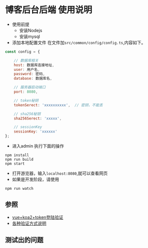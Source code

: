 <!--
 * @Description: 博客后台后端
 * @Author: shenxf
 * @Date: 2019-04-28 16:39:12
 -->
# 博客后台后端 使用说明

- 使用前提
    + 安装Nodejs
    + 安装mysql
- 添加本地配置文件 在文件加`src/common/config/config.ts`,内容如下。
```javascript
const config = {

    // 数据库相关
    host: 数据库连接地址,
    user: 用户名,
    password: 密码,
    database: 数据库名,

    // 服务器启动端口
    port: 8080,

    // token秘钥
    tokenSerect: 'xxxxxxxxxx',  // 密钥，不能丢

    // sha256秘钥
    sha256Serect: 'xxxxx',

    // sessionKey
    sessionKey: 'xxxxxx'
};
```
- 进入admin 执行下面的操作
```shell
npm install
npm run build
npm start
```
- 打开游览器，输入`localhost:8080`,就可以查看网页
- 如果是开发阶段，请使用
```shell
npm run watch
```

## 参照
- [vue+koa2+token登陆验证](https://www.jianshu.com/p/406301bead0c)
- [各种验证方式说明](http://www.cnblogs.com/hongdiandian/p/9294970.html)

## 测试出的问题
